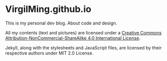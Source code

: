 # VirgilMing.github.io
This is my personal dev blog. About code and design.

All my contents (text and pictures) are licensed under a [Creative Commons Attribution-NonCommercial-ShareAlike 4.0 International License](http://creativecommons.org/licenses/by-nc-sa/4.0/).

Jekyll, along with the stylesheets and JavaScript files, are licensed by their respective authors under MIT 2.0 License.